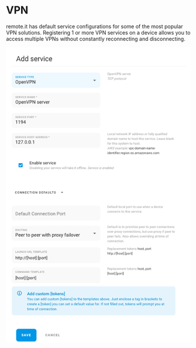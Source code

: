 # VPN

remote.it has default service configurations for some of the most popular VPN solutions. Registering 1 or more VPN services on a device allows you to access multiple VPNs without constantly reconnecting and disconnecting.

![](../../.gitbook/assets/vpn.png)

